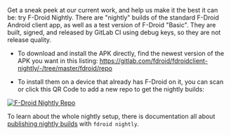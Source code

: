 Get a sneak peek at our current work, and help us make it the best it can be: try F-Droid Nightly.  There are "nightly" builds of the standard F-Droid Android client app, as well as a test version of F-Droid "Basic".  They are built, signed, and released by GitLab CI using debug keys, so they are not release quality.

* To download and install the APK directly, find the newest version of the APK you want in this listing: <https://gitlab.com/fdroid/fdroidclient-nightly/-/tree/master/fdroid/repo>

* To install them on a device that already has F-Droid on it, you can scan or click this QR Code to add a new repo to get the nightly builds:

[![F-Droid Nightly Repo](https://gitlab.com/fdroid/fdroidclient-nightly/-/blob/master/qr.png)](https://gitlab.com/fdroid/fdroidclient-nightly/-/raw/master/fdroid/repo)

To learn about the whole nightly setup, there is documentation all about [publishing nightly builds](https://f-droid.org/docs/Publishing_Nightly_Builds/) with `fdroid nightly`.
